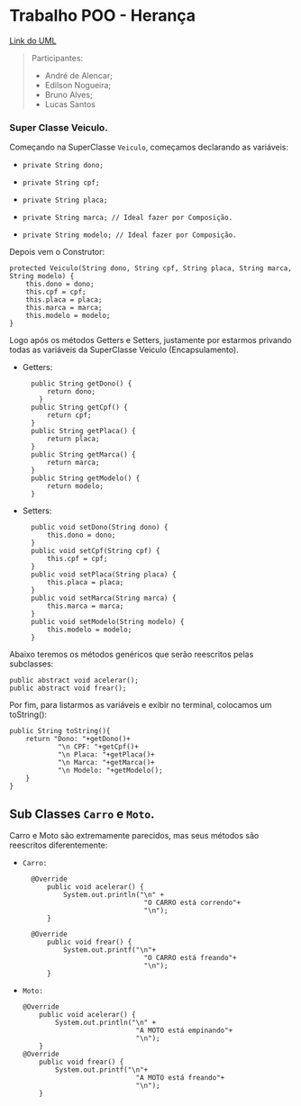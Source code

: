 # Trabalho POO - Herança

[Link do UML](https://miro.com/app/board/uXjVI4bLKbY=/)

> Participantes:
> - André de Alencar;
> - Edilson Nogueira;
> - Bruno Alves;
> - Lucas Santos

### Super Classe Veiculo.

Começando na SuperClasse ``Veiculo``, começamos declarando as variáveis:

-     private String dono;
-     private String cpf; 
-     private String placa; 
-     private String marca; // Ideal fazer por Composição.
-     private String modelo; // Ideal fazer por Composição.

Depois vem o Construtor:

    protected Veiculo(String dono, String cpf, String placa, String marca, String modelo) {
        this.dono = dono;
        this.cpf = cpf;
        this.placa = placa;
        this.marca = marca;
        this.modelo = modelo;
    }

Logo após os métodos Getters e Setters, justamente por estarmos privando todas as variáveis da SuperClasse Veiculo (Encapsulamento).

- Getters:


        public String getDono() {
            return dono;
          }
        public String getCpf() {
            return cpf;
        }
        public String getPlaca() {
            return placa;
        }
        public String getMarca() {
            return marca;
        }
        public String getModelo() {
            return modelo;
        }

- Setters:


        public void setDono(String dono) {
            this.dono = dono;
        }
        public void setCpf(String cpf) {
            this.cpf = cpf;
        }
        public void setPlaca(String placa) {
            this.placa = placa;
        }
        public void setMarca(String marca) {
            this.marca = marca;
        }
        public void setModelo(String modelo) {
            this.modelo = modelo;
        }

Abaixo teremos os métodos genéricos que serão reescritos pelas subclasses:

    public abstract void acelerar();
    public abstract void frear();

Por fim, para listarmos as variáveis e exibir no terminal, colocamos um toString():

    public String toString(){
        return "Dono: "+getDono()+
                "\n CPF: "+getCpf()+
                "\n Placa: "+getPlaca()+
                "\n Marca: "+getMarca()+
                "\n Modelo: "+getModelo();
        }
    }

## Sub Classes ``Carro`` e ``Moto``.
Carro e Moto são extremamente parecidos, mas seus métodos são reescritos diferentemente:

- ``Carro:``

        @Override
            public void acelerar() {
                System.out.println("\n" +
                                    "O CARRO está correndo"+
                                    "\n");
            }

        @Override
            public void frear() {
                System.out.printf("\n"+
                                    "O CARRO está freando"+
                                    "\n");
            }
- ``Moto:``

      @Override
          public void acelerar() {
              System.out.println("\n" +
                                  "A MOTO está empinando"+
                                  "\n");
          }
      @Override
          public void frear() {
              System.out.printf("\n"+
                                  "A MOTO está freando"+
                                  "\n");
          }
